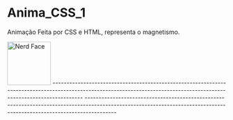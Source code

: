 # Anima_CSS_1
Animação Feita por CSS e HTML, representa o magnetismo.
<div align="center"></div>
<img src="https://raw.githubusercontent.com/Tarikul-Islam-Anik/Animated-Fluent-Emojis/master/Emojis/Smilies/Nerd%20Face.png" alt="Nerd Face" width="100" height="100" />
</div>
-----------------------------------------------------------------------------------------------------------------------------------------------------------------------
-----------------------------------------------------------------------------------------------------------------------------------------------------------------------
